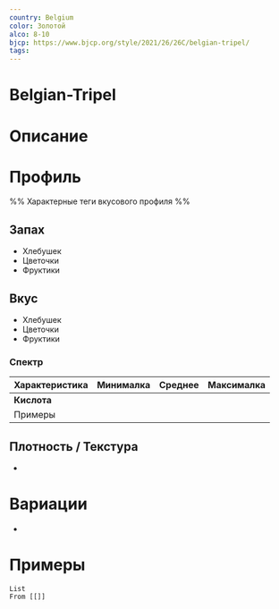 ```yaml
---
country: Belgium
color: Золотой
alco: 8-10
bjcp: https://www.bjcp.org/style/2021/26/26C/belgian-tripel/
tags:
---
```

# Belgian-Tripel

# Описание 



# Профиль

%% Характерные теги вкусового профиля  %%

## Запах

- Хлебушек 
- Цветочки
- Фруктики 

## Вкус

- Хлебушек 
- Цветочки
- Фруктики 


### Спектр

| Характеристика | Минималка | Среднее | Максималка |
| -------------- | --------- | ------- | ---------- |
| **Кислота**    |           |         |            |
| Примеры        |           |         |            |



## Плотность / Текстура 

- 


# Вариации

- 

# Примеры

```dataview
List 
From [[]]
```

